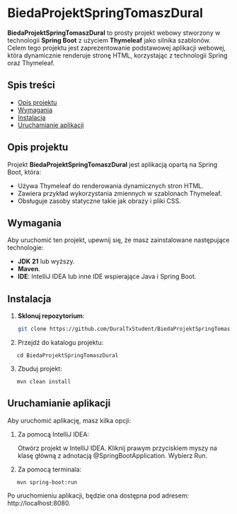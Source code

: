 # BiedaProjektSpringTomaszDural

**BiedaProjektSpringTomaszDural** to prosty projekt webowy stworzony w technologii **Spring Boot** z użyciem **Thymeleaf** jako silnika szablonów. Celem tego projektu jest zaprezentowanie podstawowej aplikacji webowej, która dynamicznie renderuje stronę HTML, korzystając z technologii Spring oraz Thymeleaf.

## Spis treści

- [Opis projektu](#opis-projektu)
- [Wymagania](#wymagania)
- [Instalacja](#instalacja)
- [Uruchamianie aplikacji](#uruchamianie-aplikacji)



## Opis projektu

Projekt **BiedaProjektSpringTomaszDural** jest aplikacją opartą na Spring Boot, która:

- Używa Thymeleaf do renderowania dynamicznych stron HTML.
- Zawiera przykład wykorzystania zmiennych w szablonach Thymeleaf.
- Obsługuje zasoby statyczne takie jak obrazy i pliki CSS.

## Wymagania

Aby uruchomić ten projekt, upewnij się, że masz zainstalowane następujące technologie:

- **JDK 21** lub wyższy.
- **Maven**.
- **IDE**: IntelliJ IDEA lub inne IDE wspierające Java i Spring Boot.

## Instalacja

1. **Sklonuj repozytorium**:

   ```bash
   git clone https://github.com/DuralTxStudent/BiedaProjektSpringTomaszDural.git

2. Przejdź do katalogu projektu:
```
   cd BiedaProjektSpringTomaszDural
```
3. Zbuduj projekt:
```
   mvn clean install
```
## Uruchamianie aplikacji

Aby uruchomić aplikację, masz kilka opcji:
1. Za pomocą IntelliJ IDEA:

    Otwórz projekt w IntelliJ IDEA.
    Kliknij prawym przyciskiem myszy na klasę główną z adnotacją @SpringBootApplication.
    Wybierz Run.

2. Za pomocą terminala:
```
   mvn spring-boot:run
```
Po uruchomieniu aplikacji, będzie ona dostępna pod adresem: http://localhost:8080.
